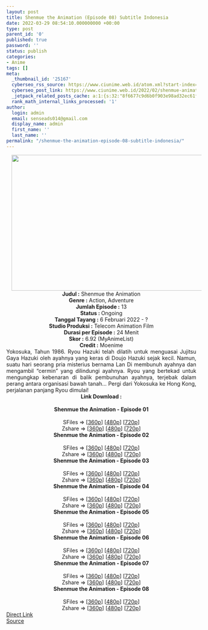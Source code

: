 ```yaml
---
layout: post
title: Shenmue the Animation (Episode 08) Subtitle Indonesia
date: 2022-03-29 08:54:10.000000000 +00:00
type: post
parent_id: '0'
published: true
password: ''
status: publish
categories:
- Anime
tags: []
meta:
  _thumbnail_id: '25167'
  cyberseo_rss_source: https://www.ciunime.web.id/atom.xml?start-index=1
  cyberseo_post_link: https://www.ciunime.web.id/2022/02/shenmue-animation-subtitle-indonesia.html
  _jetpack_related_posts_cache: a:1:{s:32:"8f6677c9d6b0f903e98ad32ec61f8deb";a:2:{s:7:"expires";i:1655124733;s:7:"payload";a:3:{i:0;a:1:{s:2:"id";i:25805;}i:1;a:1:{s:2:"id";i:25719;}i:2;a:1:{s:2:"id";i:25560;}}}}
  rank_math_internal_links_processed: '1'
author:
  login: admin
  email: senseads014@gmail.com
  display_name: admin
  first_name: ''
  last_name: ''
permalink: "/shenmue-the-animation-episode-08-subtitle-indonesia/"
---
```

<div class="separator" style="clear: both; text-align: center;"><a href="https://blogger.googleusercontent.com/img/a/AVvXsEhfVFIqA4CVahJ4kDvS9FbXRdZlUfH6W4sdAk97fwcjqv5pw4ZdJxaHu_TEB592OCMsLFpvkZ6T1Nmstbk_DWHk318avuzyS4C2SGRkDtEk3n2V6Pi6bf8O5y-hnnJKbv9ngVGCCEAqgwmX09Zd9ZL4CfIaqh2gAi7GFh_yi3CsPszk8z2bF92SF2cH=s1280" style="margin-left: 1em; margin-right: 1em;"><img border="0" data-original-height="720" data-original-width="1280" height="360" src="{{ site.baseurl }}/assets/2022/03/AVvXsEhfVFIqA4CVahJ4kDvS9FbXRdZlUfH6W4sdAk97fwcjqv5pw4ZdJxaHu_TEB592OCMsLFpvkZ6T1Nmstbk_DWHk318avuzyS4C2SGRkDtEk3n2V6Pi6bf8O5y-hnnJKbv9ngVGCCEAqgwmX09Zd9ZL4CfIaqh2gAi7GFh_yi3CsPszk8z2bF92SF2cH=w640-h360" width="640" /></a></div>
<div class="separator" style="clear: both; text-align: center;"></div>
<div style="text-align: center;"><b>Judul</b><b><b> </b>:</b> Shenmue the Animation</div>
<div style="text-align: center;"><b><b>Genre :</b></b> Action, Adventure</div>
<div style="text-align: center;"><b>Jumlah Episode :</b> 13<br /><b>Status :&nbsp;</b>Ongoing<br /><b>Tanggal Tayang :</b>&nbsp;6 Februari 2022 - ?<br /><b>Studio Produksi :</b>&nbsp;Telecom Animation Film<br /><b>Durasi per Episode :</b> 24 Menit</div>
<div style="text-align: center;"><b>Skor :</b> 6.92 (MyAnimeList)</div>
<div style="text-align: center;"><b>Credit :</b>&nbsp;Moenime</div>
<div style="text-align: center;"></div>
<div style="text-align: justify;">Yokosuka, Tahun 1986. Ryou Hazuki telah dilatih untuk menguasai Jujitsu Gaya Hazuki oleh ayahnya yang keras di Doujo Hazuki sejak kecil. Namun, suatu hari seorang pria misterius bernama Lan Di membunuh ayahnya dan mengambil “cermin” yang dilindungi ayahnya. Ryou yang bertekad untuk mengungkap kebenaran di balik pembunuhan ayahnya, terjebak dalam perang antara organisasi bawah tanah… Pergi dari Yokosuka ke Hong Kong, perjalanan panjang Ryou dimulai!</div>
<div style="text-align: justify;"></div>
<div style="text-align: justify;"></div>
<div style="text-align: center;">
<div style="text-align: center;">
<div style="text-align: left;">
<div style="text-align: center;"><b>Link Download :</b></div>
<div style="text-align: center;"><b><br /></b></div>
<div style="text-align: center;"><span style="text-align: left;"><b>Shenmue the Animation&nbsp;</b></span><b>- Episode 01</b></div>
<div style="text-align: center;"><b><br /></b></div>
<div style="text-align: center;">SFiles =&gt; [<a href="http://www.solidfiles.com/v/5depXjdMLVeNj" target="_blank" rel="noopener">360p</a>] [<a href="http://www.solidfiles.com/v/nk6gP4WpzWMxY" target="_blank" rel="noopener">480p</a>] [<a href="http://www.solidfiles.com/v/AWKZXRR45LQa4" target="_blank" rel="noopener">720p</a>]</div>
<div style="text-align: center;">Zshare =&gt; [<a href="https://www73.zippyshare.com/v/jYzboJi7/file.html" target="_blank" rel="noopener">360p</a>] [<a href="https://www73.zippyshare.com/v/gGbgF5np/file.html" target="_blank" rel="noopener">480p</a>] [<a href="https://www73.zippyshare.com/v/wQmRbztU/file.html" target="_blank" rel="noopener">720p</a>]</div>
<div style="text-align: center;"></div>
<div style="text-align: center;">
<div><span style="text-align: left;"><b>Shenmue the Animation&nbsp;</b></span><b>- Episode 02</b></div>
<div><b><br /></b></div>
<div>SFiles =&gt; [<a href="https://www.mp4upload.com/t9s7enjhfhn6" target="_blank" rel="noopener">360p</a>] [<a href="https://www.mp4upload.com/tmdvhj443x8u" target="_blank" rel="noopener">480p</a>] [<a href="https://www.mp4upload.com/sbtdv4tyvwza" target="_blank" rel="noopener">720p</a>]</div>
<div>Zshare =&gt; [<a href="https://www30.zippyshare.com/v/ET8nDZR1/file.html" target="_blank" rel="noopener">360p</a>] [<a href="https://www30.zippyshare.com/v/IyS107zh/file.html" target="_blank" rel="noopener">480p</a>] [<a href="https://www30.zippyshare.com/v/IoCq6bGe/file.html" target="_blank" rel="noopener">720p</a>]</div>
<div></div>
<div>
<div><span style="text-align: left;"><b>Shenmue the Animation&nbsp;</b></span><b>- Episode 03</b></div>
<div><b><br /></b></div>
<div>SFiles =&gt; [<a href="http://www.solidfiles.com/v/RxMRLNBykZzg5" target="_blank" rel="noopener">360p</a>] [<a href="http://www.solidfiles.com/v/wWmVn6NaR8Mv8" target="_blank" rel="noopener">480p</a>] [<a href="http://www.solidfiles.com/v/KnaGLkd8yMNN3" target="_blank" rel="noopener">720p</a>]</div>
<div>Zshare =&gt; [<a href="https://www90.zippyshare.com/v/Kua8mzrm/file.html" target="_blank" rel="noopener">360p</a>] [<a href="https://www90.zippyshare.com/v/woNu2JPL/file.html" target="_blank" rel="noopener">480p</a>] [<a href="https://www90.zippyshare.com/v/ZLstQPR0/file.html" target="_blank" rel="noopener">720p</a>]</div>
</div>
<div></div>
<div>
<div><span style="text-align: left;"><b>Shenmue the Animation&nbsp;</b></span><b>- Episode 04</b></div>
<div><b><br /></b></div>
<div>SFiles =&gt; [<a href="http://www.solidfiles.com/v/kXBWejRe2ADLZ" target="_blank" rel="noopener">360p</a>] [<a href="http://www.solidfiles.com/v/kXBWejRe2ADLZ" target="_blank" rel="noopener">480p</a>] [<a href="http://www.solidfiles.com/v/AWDgBq5AMWNvV" target="_blank" rel="noopener">720p</a>]</div>
<div>Zshare =&gt; [<a href="https://www64.zippyshare.com/v/2bGMDve4/file.html" target="_blank" rel="noopener">360p</a>] [<a href="https://www64.zippyshare.com/v/Tl2wsPLA/file.html" target="_blank" rel="noopener">480p</a>] [<a href="https://www64.zippyshare.com/v/1hH7eSeO/file.html" target="_blank" rel="noopener">720p</a>]</div>
</div>
<div></div>
<div>
<div><span style="text-align: left;"><b>Shenmue the Animation&nbsp;</b></span><b>- Episode 05</b></div>
<div><b><br /></b></div>
<div>SFiles =&gt; [<a href="http://www.solidfiles.com/v/nkMd4kvDvnRv4" target="_blank" rel="noopener">360p</a>] [<a href="http://www.solidfiles.com/v/zegqXeWWd6WVZ" target="_blank" rel="noopener">480p</a>] [<a href="http://www.solidfiles.com/v/wWQA43pQggmLY" target="_blank" rel="noopener">720p</a>]</div>
<div>Zshare =&gt; [<a href="https://www43.zippyshare.com/v/MRmOhgat/file.html" target="_blank" rel="noopener">360p</a>] [<a href="https://www43.zippyshare.com/v/eHOvPrya/file.html" target="_blank" rel="noopener">480p</a>] [<a href="https://www43.zippyshare.com/v/nT39Uu0t/file.html" target="_blank" rel="noopener">720p</a>]</div>
</div>
<div></div>
<div>
<div><span style="text-align: left;"><b>Shenmue the Animation&nbsp;</b></span><b>- Episode 06</b></div>
<div><b><br /></b></div>
<div>SFiles =&gt; [<a href="http://www.solidfiles.com/v/Pe2jnQNpAx3Q8" target="_blank" rel="noopener">360p</a>] [<a href="http://www.solidfiles.com/v/BVwvMeNzXKqpQ" target="_blank" rel="noopener">480p</a>] [<a href="http://www.solidfiles.com/v/QnaDPkGeMqGRA" target="_blank" rel="noopener">720p</a>]</div>
<div>Zshare =&gt; [<a href="https://www76.zippyshare.com/v/2AVCNrpB/file.html" target="_blank" rel="noopener">360p</a>] [<a href="https://www76.zippyshare.com/v/Z8PIHP56/file.html" target="_blank" rel="noopener">480p</a>] [<a href="https://www76.zippyshare.com/v/CCMYrywC/file.html" target="_blank" rel="noopener">720p</a>]</div>
</div>
<div></div>
<div>
<div><span style="text-align: left;"><b>Shenmue the Animation&nbsp;</b></span><b>- Episode 07</b></div>
<div><b><br /></b></div>
<div>SFiles =&gt; [<a href="http://www.solidfiles.com/v/BVG25qgpkMgL7" target="_blank" rel="noopener">360p</a>] [<a href="http://www.solidfiles.com/v/eWaQ4nMY5gNxX" target="_blank" rel="noopener">480p</a>] [<a href="http://www.solidfiles.com/v/wWyjY6dan78gZ" target="_blank" rel="noopener">720p</a>]</div>
<div>Zshare =&gt; [<a href="https://www71.zippyshare.com/v/xr2UpaQ7/file.html" target="_blank" rel="noopener">360p</a>] [<a href="https://www71.zippyshare.com/v/20EV7xn1/file.html" target="_blank" rel="noopener">480p</a>] [<a href="https://www71.zippyshare.com/v/ZHXdIZAY/file.html" target="_blank" rel="noopener">720p</a>]</div>
</div>
<div></div>
<div>
<div><span style="text-align: left;"><b>Shenmue the Animation&nbsp;</b></span><b>- Episode 08</b></div>
<div><b><br /></b></div>
<div>SFiles =&gt; [<a href="http://www.solidfiles.com/v/AWdQd25gGWq48" target="_blank" rel="noopener">360p</a>] [<a href="http://www.solidfiles.com/v/dN2x2yZ6gqr6d" target="_blank" rel="noopener">480p</a>] [<a href="http://www.solidfiles.com/v/6GNRNnMM6jXjP" target="_blank" rel="noopener">720p</a>]</div>
<div>Zshare =&gt; [<a href="https://www60.zippyshare.com/v/vHrp7umh/file.html" target="_blank" rel="noopener">360p</a>] [<a href="https://www60.zippyshare.com/v/NjsS6nAh/file.html" target="_blank" rel="noopener">480p</a>] [<a href="https://www60.zippyshare.com/v/ybPeEPt2/file.html" target="_blank" rel="noopener">720p</a>]</div>
</div>
</div>
</div>
</div>
</div>
<link rel="stylesheet" href="https://cdnjs.cloudflare.com/ajax/libs/font-awesome/4.7.0/css/font-awesome.min.css" />
<div class="divbtn"> <a href="https://handymansurrender.com/fihup8buzv?key=94550f7ce39444073321dde3b8782f97" class="btn"><i class="fa fa-download"></i> Direct Link</a> <br /><a href="https://www.ciunime.web.id/2022/02/shenmue-animation-subtitle-indonesia.html">Source</a> </div>
